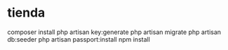 # tienda
composer install
php artisan key:generate
php artisan migrate
php artisan db:seeder
php artisan passport:install
npm install
